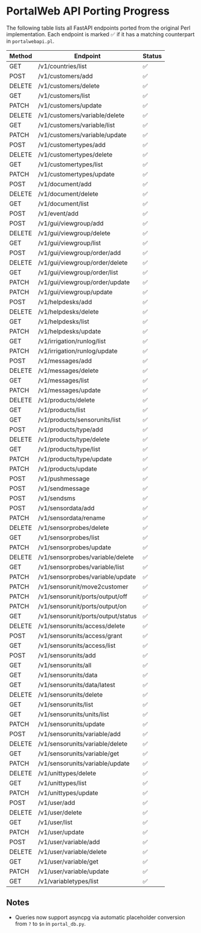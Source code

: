 # PortalWeb API Porting Progress

The following table lists all FastAPI endpoints ported from the original Perl
implementation. Each endpoint is marked ✅ if it has a matching counterpart in
`portalwebapi.pl`.

| Method | Endpoint | Status |
| ------ | -------- | ------ |
| GET | /v1/countries/list | ✅ |
| POST | /v1/customers/add | ✅ |
| DELETE | /v1/customers/delete | ✅ |
| GET | /v1/customers/list | ✅ |
| PATCH | /v1/customers/update | ✅ |
| DELETE | /v1/customers/variable/delete | ✅ |
| GET | /v1/customers/variable/list | ✅ |
| PATCH | /v1/customers/variable/update | ✅ |
| POST | /v1/customertypes/add | ✅ |
| DELETE | /v1/customertypes/delete | ✅ |
| GET | /v1/customertypes/list | ✅ |
| PATCH | /v1/customertypes/update | ✅ |
| POST | /v1/document/add | ✅ |
| DELETE | /v1/document/delete | ✅ |
| GET | /v1/document/list | ✅ |
| POST | /v1/event/add | ✅ |
| POST | /v1/gui/viewgroup/add | ✅ |
| DELETE | /v1/gui/viewgroup/delete | ✅ |
| GET | /v1/gui/viewgroup/list | ✅ |
| POST | /v1/gui/viewgroup/order/add | ✅ |
| DELETE | /v1/gui/viewgroup/order/delete | ✅ |
| GET | /v1/gui/viewgroup/order/list | ✅ |
| PATCH | /v1/gui/viewgroup/order/update | ✅ |
| PATCH | /v1/gui/viewgroup/update | ✅ |
| POST | /v1/helpdesks/add | ✅ |
| DELETE | /v1/helpdesks/delete | ✅ |
| GET | /v1/helpdesks/list | ✅ |
| PATCH | /v1/helpdesks/update | ✅ |
| GET | /v1/irrigation/runlog/list | ✅ |
| PATCH | /v1/irrigation/runlog/update | ✅ |
| POST | /v1/messages/add | ✅ |
| DELETE | /v1/messages/delete | ✅ |
| GET | /v1/messages/list | ✅ |
| PATCH | /v1/messages/update | ✅ |
| DELETE | /v1/products/delete | ✅ |
| GET | /v1/products/list | ✅ |
| GET | /v1/products/sensorunits/list | ✅ |
| POST | /v1/products/type/add | ✅ |
| DELETE | /v1/products/type/delete | ✅ |
| GET | /v1/products/type/list | ✅ |
| PATCH | /v1/products/type/update | ✅ |
| PATCH | /v1/products/update | ✅ |
| POST | /v1/pushmessage | ✅ |
| POST | /v1/sendmessage | ✅ |
| POST | /v1/sendsms | ✅ |
| POST | /v1/sensordata/add | ✅ |
| PATCH | /v1/sensordata/rename | ✅ |
| DELETE | /v1/sensorprobes/delete | ✅ |
| GET | /v1/sensorprobes/list | ✅ |
| PATCH | /v1/sensorprobes/update | ✅ |
| DELETE | /v1/sensorprobes/variable/delete | ✅ |
| GET | /v1/sensorprobes/variable/list | ✅ |
| PATCH | /v1/sensorprobes/variable/update | ✅ |
| PATCH | /v1/sensorunit/move2customer | ✅ |
| PATCH | /v1/sensorunit/ports/output/off | ✅ |
| PATCH | /v1/sensorunit/ports/output/on | ✅ |
| GET | /v1/sensorunit/ports/output/status | ✅ |
| DELETE | /v1/sensorunits/access/delete | ✅ |
| POST | /v1/sensorunits/access/grant | ✅ |
| GET | /v1/sensorunits/access/list | ✅ |
| POST | /v1/sensorunits/add | ✅ |
| GET | /v1/sensorunits/all | ✅ |
| GET | /v1/sensorunits/data | ✅ |
| GET | /v1/sensorunits/data/latest | ✅ |
| DELETE | /v1/sensorunits/delete | ✅ |
| GET | /v1/sensorunits/list | ✅ |
| GET | /v1/sensorunits/units/list | ✅ |
| PATCH | /v1/sensorunits/update | ✅ |
| POST | /v1/sensorunits/variable/add | ✅ |
| DELETE | /v1/sensorunits/variable/delete | ✅ |
| GET | /v1/sensorunits/variable/get | ✅ |
| PATCH | /v1/sensorunits/variable/update | ✅ |
| DELETE | /v1/unittypes/delete | ✅ |
| GET | /v1/unittypes/list | ✅ |
| PATCH | /v1/unittypes/update | ✅ |
| POST | /v1/user/add | ✅ |
| DELETE | /v1/user/delete | ✅ |
| GET | /v1/user/list | ✅ |
| PATCH | /v1/user/update | ✅ |
| POST | /v1/user/variable/add | ✅ |
| DELETE | /v1/user/variable/delete | ✅ |
| GET | /v1/user/variable/get | ✅ |
| PATCH | /v1/user/variable/update | ✅ |
| GET | /v1/variabletypes/list | ✅ |


## Notes
- Queries now support asyncpg via automatic placeholder conversion from `?` to `$n` in `portal_db.py`.
